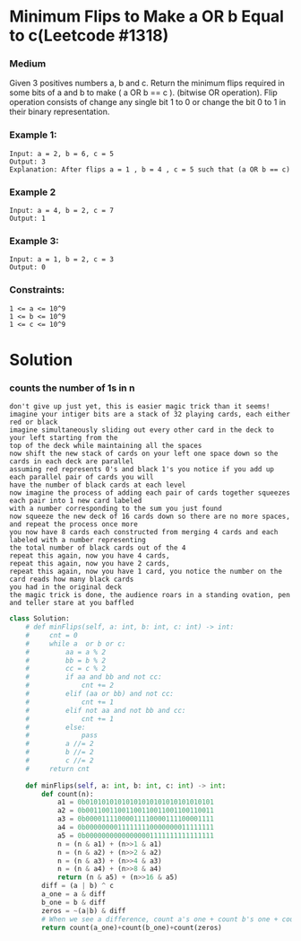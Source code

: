 Minimum Flips to Make a OR b Equal to c(Leetcode #1318)
===============================
### Medium

Given 3 positives numbers a, b and c. Return the minimum flips required in some bits of a and b to make ( a OR b == c ).
(bitwise OR operation).
Flip operation consists of change any single bit 1 to 0 or change the bit 0 to 1 in their binary representation.

 

### Example 1:
```
Input: a = 2, b = 6, c = 5
Output: 3
Explanation: After flips a = 1 , b = 4 , c = 5 such that (a OR b == c)
```
### Example 2
```
Input: a = 4, b = 2, c = 7
Output: 1
```

### Example 3:
```
Input: a = 1, b = 2, c = 3
Output: 0
```

### Constraints:
```
1 <= a <= 10^9
1 <= b <= 10^9
1 <= c <= 10^9
```

Solution
========
### counts the number of 1s in n
```
don't give up just yet, this is easier magic trick than it seems!
imagine your intiger bits are a stack of 32 playing cards, each either red or black
imagine simultaneously sliding out every other card in the deck to your left starting from the
top of the deck while maintaining all the spaces
now shift the new stack of cards on your left one space down so the cards in each deck are parallel
assuming red represents 0's and black 1's you notice if you add up each parallel pair of cards you will
have the number of black cards at each level
now imagine the process of adding each pair of cards together squeezes each pair into 1 new card labeled
with a number corresponding to the sum you just found
now squeeze the new deck of 16 cards down so there are no more spaces, and repeat the process once more
you now have 8 cards each constructed from merging 4 cards and each labeled with a number representing
the total number of black cards out of the 4
repeat this again, now you have 4 cards,
repeat this again, now you have 2 cards,
repeat this again, now you have 1 card, you notice the number on the card reads how many black cards
you had in the original deck
the magic trick is done, the audience roars in a standing ovation, pen and teller stare at you baffled 
```
```python
class Solution:
    # def minFlips(self, a: int, b: int, c: int) -> int: 
    #     cnt = 0
    #     while a  or b or c:
    #         aa = a % 2
    #         bb = b % 2
    #         cc = c % 2
    #         if aa and bb and not cc:
    #             cnt += 2
    #         elif (aa or bb) and not cc:
    #             cnt += 1
    #         elif not aa and not bb and cc:
    #             cnt += 1
    #         else:
    #             pass
    #         a //= 2
    #         b //= 2
    #         c //= 2
    #     return cnt
    
    def minFlips(self, a: int, b: int, c: int) -> int: 
        def count(n):
            a1 = 0b01010101010101010101010101010101
            a2 = 0b00110011001100110011001100110011
            a3 = 0b00001111000011110000111100001111
            a4 = 0b00000000111111110000000011111111
            a5 = 0b00000000000000001111111111111111
            n = (n & a1) + (n>>1 & a1)
            n = (n & a2) + (n>>2 & a2)
            n = (n & a3) + (n>>4 & a3)
            n = (n & a4) + (n>>8 & a4)
            return (n & a5) + (n>>16 & a5)
        diff = (a | b) ^ c
        a_one = a & diff
        b_one = b & diff
        zeros = ~(a|b) & diff
        # When we see a difference, count a's one + count b's one + count both zeros 
        return count(a_one)+count(b_one)+count(zeros)
```
